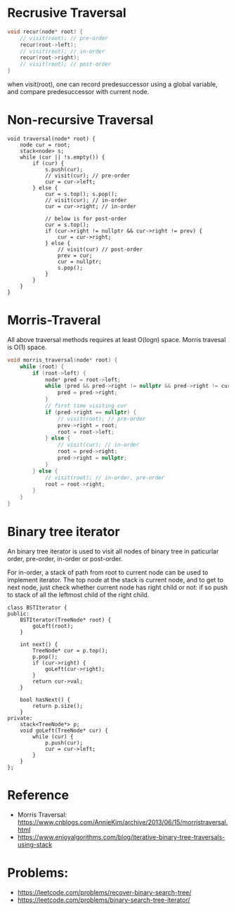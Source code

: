 # Recrusive Traversal

```c++
void recur(node* root) {
    // visit(root); // pre-order
    recur(root->left);
    // visit(root); // in-order
    recur(root->right);
    // visit(root); // post-order
}
```
when visit(root), one can record predesuccessor using a global variable, and compare predesuccessor with current node.

# Non-recursive Traversal
```
void traversal(node* root) {
    node cur = root;
    stack<node> s;
    while (cur || !s.empty()) {
        if (cur) {
            s.push(cur);
            // visit(cur); // pre-order
            cur = cur->left;
        } else {
            cur = s.top(); s.pop();
            // visit(cur); // in-order
            cur = cur->right; // in-order
            
            // below is for post-order
            cur = s.top();
            if (cur->right != nullptr && cur->right != prev) {
                cur = cur->right;
            } else {
                // visit(cur) // post-order
                prev = cur;
                cur = nullptr;
                s.pop();
            }
        }
    }
}
```

# Morris-Traveral

All above traversal methods requires at least O(logn) space. Morris travesal is O(1) space.
```c++
void morris_traversal(node* root) {
    while (root) {
        if (root->left) {
            node* pred = root->left;
            while (pred && pred->right != nullptr && pred->right != cur) {
                pred = pred->right;
            }
            // first time visiting cur
            if (pred->right == nullptr) {
                // visit(root); // pre-order
                prev->right = root;
                root = root->left;
            } else {
                // visit(cur); // in-order
                root = pred->right;
                pred->right = nullptr;
            }
        } else {
            // visit(root); // in-order, pre-order
            root = root->right;
        }
    }
}
```

# Binary tree iterator
An binary tree iterator is used to visit all nodes of binary tree in paticurlar order, pre-order, in-order or post-order.

For in-order, a stack of path from root to current node can be used to implement iterator. The top node at the stack is current node, and to get to next node, just check whether current node has right child or not: if so push to stack of all the leftmost child of the right child.

```
class BSTIterator {
public:
    BSTIterator(TreeNode* root) {
        goLeft(root);
    }
    
    int next() {
        TreeNode* cur = p.top();
        p.pop();
        if (cur->right) {
            goLeft(cur->right);
        }
        return cur->val;
    }
    
    bool hasNext() {
        return p.size();
    }
private:
    stack<TreeNode*> p;
    void goLeft(TreeNode* cur) {
        while (cur) {
            p.push(cur);
            cur = cur->left;
        }
    }
};
```

# Reference
* Morris Traversal: https://www.cnblogs.com/AnnieKim/archive/2013/06/15/morristraversal.html
* https://www.enjoyalgorithms.com/blog/iterative-binary-tree-traversals-using-stack

# Problems:
* https://leetcode.com/problems/recover-binary-search-tree/
* https://leetcode.com/problems/binary-search-tree-iterator/
